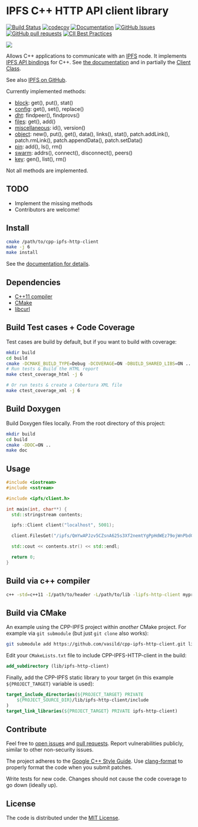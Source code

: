 # IPFS C++ HTTP API client library

[![Build Status](https://github.com/vasild/cpp-ipfs-http-client/workflows/ci/badge.svg?branch=master)](https://github.com/vasild/cpp-ipfs-http-client/actions?query=workflow%3Aci+branch%3Amaster)
[![codecov](https://codecov.io/gh/vasild/cpp-ipfs-http-client/branch/master/graph/badge.svg?token=4k5pulEnHE)](https://codecov.io/gh/vasild/cpp-ipfs-http-client)
[![Documentation](https://img.shields.io/badge/docs-doxygen-blue)](https://vasild.github.io/cpp-ipfs-http-client)
[![GitHub Issues](https://img.shields.io/github/issues/vasild/cpp-ipfs-http-client)](http://github.com/vasild/cpp-ipfs-http-client/issues)
[![GitHub pull requests](https://img.shields.io/github/issues-pr/vasild/cpp-ipfs-http-client)](https://github.com/vasild/cpp-ipfs-http-client/pulls)
[![CII Best Practices](https://bestpractices.coreinfrastructure.org/projects/465/badge)](https://bestpractices.coreinfrastructure.org/projects/465)

![](https://ipfs.io/ipfs/QmQJ68PFMDdAsgCZvA1UVzzn18asVcf7HVvCDgpjiSCAse)

Allows C++ applications to communicate with an [IPFS](https://ipfs.io) node.
It implements [IPFS API bindings](https://github.com/ipfs/interface-js-ipfs-core/blob/master/README.md#api) for C++.
See [the documentation](https://vasild.github.io/cpp-ipfs-http-client) and in partially the [Client Class](https://vasild.github.io/cpp-ipfs-http-client/classipfs_1_1Client.html).

See also [IPFS on GitHub](https://github.com/ipfs).

Currently implemented methods:

- [block](https://github.com/ipfs/js-ipfs/blob/master/docs/core-api/BLOCK.md): get(), put(), stat()
- [config](https://github.com/ipfs/js-ipfs/blob/master/docs/core-api/CONFIG.md): get(), set(), replace()
- [dht](https://github.com/ipfs/js-ipfs/blob/master/docs/core-api//DHT.md): findpeer(), findprovs()
- [files](https://github.com/ipfs/js-ipfs/blob/master/docs/core-api//FILES.md): get(), add()
- [miscellaneous](https://github.com/ipfs/js-ipfs/blob/master/docs/core-api//MISCELLANEOUS.md): id(), version()
- [object](https://github.com/ipfs/js-ipfs/blob/master/docs/core-api//OBJECT.md): new(), put(), get(), data(), links(), stat(), patch.addLink(), patch.rmLink(), patch.appendData(), patch.setData()
- [pin](https://github.com/ipfs/js-ipfs/blob/master/docs/core-api//PIN.md): add(), ls(), rm()
- [swarm](https://github.com/ipfs/js-ipfs/blob/master/docs/core-api//SWARM.md): addrs(), connect(), disconnect(), peers()
- [key](https://github.com/ipfs/js-ipfs/blob/master/docs/core-api//KEY.md): gen(), list(), rm()

Not all methods are implemented.

## TODO

- Implement the missing methods
- Contributors are welcome!

## Install

```sh
cmake /path/to/cpp-ipfs-http-client
make -j 6
make install
```

See the [documentation for details](https://vasild.github.io/cpp-ipfs-http-client).

## Dependencies

- [C++11 compiler](https://github.com/nlohmann/json#supported-compilers)
- [CMake](http://cmake.org)
- [libcurl](https://curl.haxx.se/libcurl)

## Build Test cases + Code Coverage

Test cases are build by default, but if you want to build with coverage:

```sh
mkdir build
cd build
cmake -DCMAKE_BUILD_TYPE=Debug -DCOVERAGE=ON -DBUILD_SHARED_LIBS=ON ..
# Run tests & Build the HTML report
make ctest_coverage_html -j 6

# Or run tests & create a Cobertura XML file
make ctest_coverage_xml -j 6
```

## Build Doxygen

Build Doxygen files locally. From the root directory of this project:

```sh
mkdir build
cd build
cmake -DDOC=ON ..
make doc
```

## Usage

```cpp
#include <iostream>
#include <sstream>

#include <ipfs/client.h>

int main(int, char**) {
  std::stringstream contents;

  ipfs::Client client("localhost", 5001);

  client.FilesGet("/ipfs/QmYwAPJzv5CZsnA625s3Xf2nemtYgPpHdWEz79ojWnPbdG/readme", &contents);

  std::cout << contents.str() << std::endl;

  return 0;
}
```

## Build via c++ compiler

```sh
c++ -std=c++11 -I/path/to/header -L/path/to/lib -lipfs-http-client myprog.cc -o myprog
```

## Build via CMake

An example using the CPP-IPFS project within *another* CMake project. For example via `git submodule` (but just `git clone` also works):

```sh
git submodule add https://github.com/vasild/cpp-ipfs-http-client.git lib/ipfs-http-client
```

Edit your `CMakeLists.txt` file to include CPP-IPFS-HTTP-client in the build:

```cmake
add_subdirectory (lib/ipfs-http-client)
```

Finally, add the CPP-IPFS static library to your target (in this example `${PROJECT_TARGET}` variable is used):

```cmake
target_include_directories(${PROJECT_TARGET} PRIVATE
    ${PROJECT_SOURCE_DIR}/lib/ipfs-http-client/include
)
target_link_libraries(${PROJECT_TARGET} PRIVATE ipfs-http-client)
```

## Contribute

Feel free to [open issues](https://github.com/vasild/cpp-ipfs-http-client/issues/new) and [pull requests](https://github.com/vasild/cpp-ipfs-http-client/compare).
Report vulnerabilities publicly, similar to other non-security issues.

The project adheres to the [Google C++ Style Guide](https://google.github.io/styleguide/cppguide.html). Use [clang-format](http://clang.llvm.org/docs/ClangFormat.html) to properly format the code when you submit patches.

Write tests for new code. Changes should not cause the code coverage to go down (ideally up).

## License

The code is distributed under the [MIT License](http://opensource.org/licenses/MIT).
